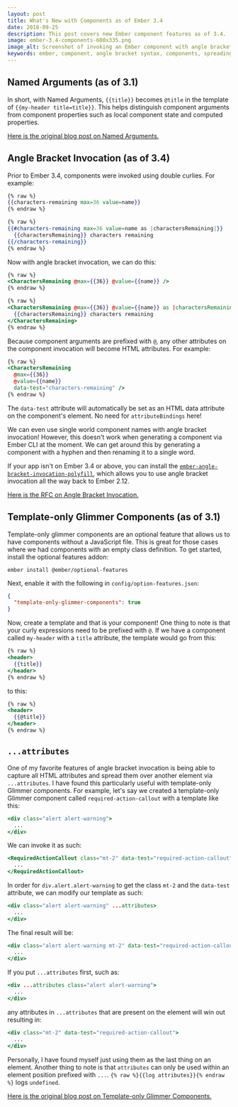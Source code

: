 ```yaml
---
layout: post
title: What's New with Components as of Ember 3.4
date: 2018-09-25
description: This post covers new Ember component features as of 3.4.
image: ember-3.4-components-600x335.png
image_alt: Screenshot of invoking an Ember component with angle bracket syntax
keywords: ember, component, angle bracket syntax, components, spreading HTML attributes, named arguments, template-only glimmer components
---
```


## Named Arguments (as of 3.1)

In short, with Named Arguments, `{{title}}` becomes `@title` in the template of `{{my-header title=title}}`. This helps distinguish component arguments from component properties such as local component state and computed properties.

[Here is the original blog post on Named Arguments.](https://www.emberjs.com/blog/2018/04/13/ember-3-1-released.html#toc_named-arguments-1-of-4)

## Angle Bracket Invocation (as of 3.4)

Prior to Ember 3.4, components were invoked using double curlies. For example:

```hbs
{% raw %}
{{characters-remaining max=36 value=name}}
{% endraw %}
```

```hbs
{% raw %}
{{#characters-remaining max=36 value=name as |charactersRemaining|}}
  {{charactersRemaining}} characters remaining
{{/characters-remaining}}
{% endraw %}
```

Now with angle bracket invocation, we can do this:

```hbs
{% raw %}
<CharactersRemaining @max={{36}} @value={{name}} />
{% endraw %}
```

```hbs
{% raw %}
<CharactersRemaining @max={{36}} @value={{name}} as |charactersRemaining|>
  {{charactersRemaining}} characters remaining
</CharactersRemaining>
{% endraw %}
```

Because component arguments are prefixed with `@`, any other attributes on the component invocation will become HTML attributes. For example:

```hbs
{% raw %}
<CharactersRemaining
  @max={{36}}
  @value={{name}}
  data-test="characters-remaining" />
{% endraw %}
```

The `data-test` attribute will automatically be set as an HTML data attribute on the component's element. No need for `attributeBindings` here!

We can even use single world component names with angle bracket invocation! However, this doesn't work when generating a component via Ember CLI at the moment. We can get around this by generating a component with a hyphen and then renaming it to a single word.

If your app isn't on Ember 3.4 or above, you can install the [`ember-angle-bracket-invocation-polyfill`](https://github.com/rwjblue/ember-angle-bracket-invocation-polyfill), which allows you to use angle bracket invocation all the way back to Ember 2.12.

[Here is the RFC on Angle Bracket Invocation.](https://github.com/emberjs/rfcs/blob/master/text/0311-angle-bracket-invocation.md)

## Template-only Glimmer Components (as of 3.1)

Template-only glimmer components are an optional feature that allows us to have components without a JavaScript file. This is great for those cases where we had components with an empty class definition. To get started, install the optional features addon:

```
ember install @ember/optional-features
```

Next, enable it with the following in `config/option-features.json`:

```json
{
  "template-only-glimmer-components": true
}
```

Now, create a template and that is your component! One thing to note is that your curly expressions need to be prefixed with `@`. If we have a component called `my-header` with a `title` attribute, the template would go from this:

```hbs
{% raw %}
<header>
  {{title}}
</header>
{% endraw %}
```

to this:

```hbs
{% raw %}
<header>
  {{@title}}
</header>
{% endraw %}
```

## `...attributes`

One of my favorite features of angle bracket invocation is being able to capture all HTML attributes and spread them over another element via `...attributes`. I have found this particularly useful with template-only Glimmer components. For example, let's say we created a template-only Glimmer component called `required-action-callout` with a template like this:

```hbs
<div class="alert alert-warning">
  ...
</div>
```

We can invoke it as such:

```hbs
<RequiredActionCallout class="mt-2" data-test="required-action-callout">
  ...
</RequiredActionCallout>
```

In order for `div.alert.alert-warning` to get the class `mt-2` and the `data-test` attribute, we can modify our template as such:

```hbs
<div class="alert alert-warning" ...attributes>
  ...
</div>
```

The final result will be:

```hbs
<div class="alert alert-warning mt-2" data-test="required-action-callout">
  ...
</div>
```

If you put `...attributes` first, such as:

```hbs
<div ...attributes class="alert alert-warning">
  ...
</div>
```

any attributes in `...attributes` that are present on the element will win out resulting in:

```hbs
<div class="mt-2" data-test="required-action-callout">
  ...
</div>
```

Personally, I have found myself just using them as the last thing on an element. Another thing to note is that `attributes` can only be used within an element position prefixed with `...`. `{% raw %}{{log attributes}}{% endraw %}` logs `undefined`.

[Here is the original blog post on Template-only Glimmer Components.](https://www.emberjs.com/blog/2018/04/13/ember-3-1-released.html#toc_introducing-optional-features-3-of-4)
